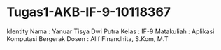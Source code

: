 # Tugas1-AKB-IF-9-10118367

Identity
Nama        : Yanuar Tisya Dwi Putra
Kelas       : IF-9
Matakuliah  : Aplikasi Komputasi Bergerak
Dosen       : Alif Finandhita, S.Kom, M.T
